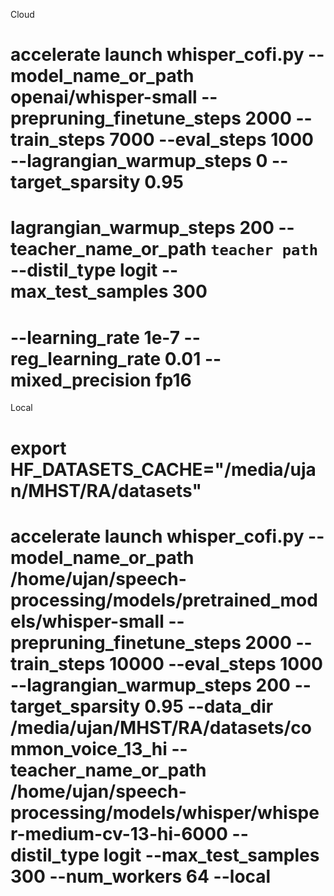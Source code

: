 Cloud

# accelerate launch whisper_cofi.py --model_name_or_path openai/whisper-small --prepruning_finetune_steps 2000 --train_steps 7000 --eval_steps 1000 --lagrangian_warmup_steps 0 --target_sparsity 0.95

# lagrangian_warmup_steps 200 --teacher_name_or_path `teacher path` --distil_type logit --max_test_samples 300

# --learning_rate 1e-7 --reg_learning_rate 0.01 --mixed_precision fp16

Local

# export HF_DATASETS_CACHE="/media/ujan/MHST/RA/datasets"

# accelerate launch whisper_cofi.py --model_name_or_path /home/ujan/speech-processing/models/pretrained_models/whisper-small  --prepruning_finetune_steps 2000 --train_steps 10000 --eval_steps 1000 --lagrangian_warmup_steps 200 --target_sparsity 0.95 --data_dir /media/ujan/MHST/RA/datasets/common_voice_13_hi --teacher_name_or_path /home/ujan/speech-processing/models/whisper/whisper-medium-cv-13-hi-6000 --distil_type logit --max_test_samples 300 --num_workers 64 --local